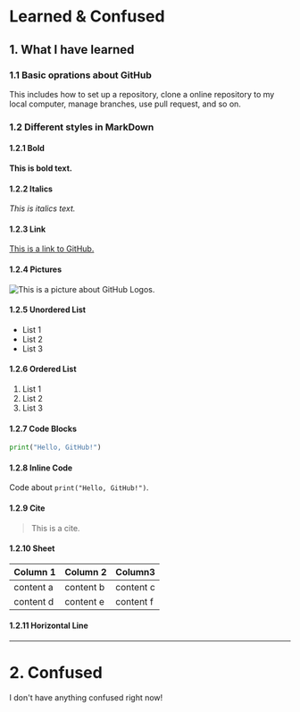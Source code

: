 # Learned & Confused
## 1. What I have learned
### 1.1 Basic oprations about GitHub
This includes how to set up a repository, clone a online repository to my local computer, manage branches, use pull request, and so on.
### 1.2 Different styles in MarkDown
#### 1.2.1 Bold
**This is bold text.**
#### 1.2.2 Italics
*This is italics text.*
#### 1.2.3 Link
[This is a link to GitHub.](https://github.com)
#### 1.2.4 Pictures
![This is a picture about GitHub Logos.](https://github.com/logos)
#### 1.2.5 Unordered List
- List 1
- List 2
- List 3
#### 1.2.6 Ordered List
1. List 1
2. List 2
3. List 3
#### 1.2.7 Code Blocks 
```python
print("Hello, GitHub!")
```
#### 1.2.8 Inline Code
Code about `print("Hello, GitHub!")`.
#### 1.2.9 Cite
> This is a cite.
#### 1.2.10 Sheet
| Column 1 | Column 2 | Column3 |
| ------- | ------- | ------- |
| content a | content b | content c |
| content d | content e | content f |
#### 1.2.11 Horizontal Line
---

# 2. Confused
I don't have anything confused right now!

